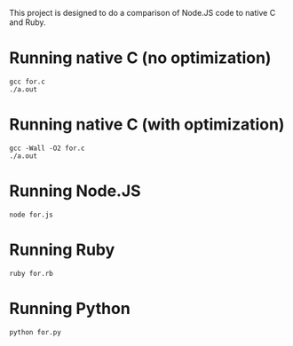 This project is designed to do a comparison of Node.JS code to native C and Ruby.

Running native C (no optimization)
====================================

    gcc for.c
    ./a.out

Running native C (with optimization)
====================================

    gcc -Wall -O2 for.c
    ./a.out

Running Node.JS
===============

    node for.js

Running Ruby
============

    ruby for.rb

Running Python
==============

    python for.py
